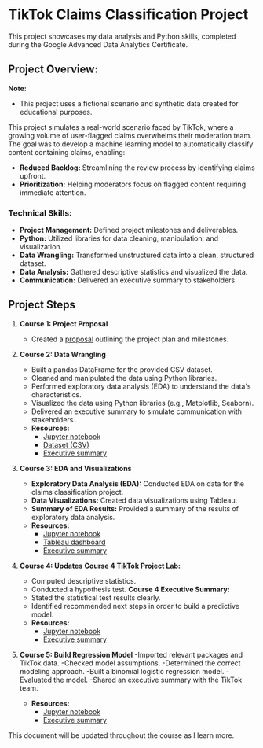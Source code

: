 # TikTok Claims Classification Project

This project showcases my data analysis and Python skills, completed during the Google Advanced Data Analytics Certificate.

## Project Overview:

**Note:**
- This project uses a fictional scenario and synthetic data created for educational purposes.

This project simulates a real-world scenario faced by TikTok, where a growing volume of user-flagged claims overwhelms their moderation team. The goal was to develop a machine learning model to automatically classify content containing claims, enabling:
- **Reduced Backlog:** Streamlining the review process by identifying claims upfront.
- **Prioritization:** Helping moderators focus on flagged content requiring immediate attention.

### Technical Skills:
- **Project Management:** Defined project milestones and deliverables.
- **Python:** Utilized libraries for data cleaning, manipulation, and visualization.
- **Data Wrangling:** Transformed unstructured data into a clean, structured dataset.
- **Data Analysis:** Gathered descriptive statistics and visualized the data.
- **Communication:** Delivered an executive summary to stakeholders.

## Project Steps

1. **Course 1: Project Proposal**
   - Created a [proposal](TikTok%20Course%201%20project%20proposal.pdf) outlining the project plan and milestones.

2. **Course 2: Data Wrangling**
   - Built a pandas DataFrame for the provided CSV dataset.
   - Cleaned and manipulated the data using Python libraries.
   - Performed exploratory data analysis (EDA) to understand the data's characteristics.
   - Visualized the data using Python libraries (e.g., Matplotlib, Seaborn).
   - Delivered an executive summary to simulate communication with stakeholders.
   - **Resources:**
     - [Jupyter notebook](Course%202%20TikTok%20project%20lab.ipynb)
     - [Dataset (CSV)](tiktok_dataset.csv)
     - [Executive summary](TikTok%20Course%202%20executive%20summary.pdf)
   
3. **Course 3: EDA and Visualizations**
   - **Exploratory Data Analysis (EDA):**
     Conducted EDA on data for the claims classification project.
   - **Data Visualizations:**
     Created data visualizations using Tableau.
   - **Summary of EDA Results:**
     Provided a summary of the results of exploratory data analysis.
   - **Resources:**
     - [Jupyter notebook](Course%203%20TikTok%20project%20lab.ipynb)
     - [Tableau dashboard](Course%203%20TikTok%20project%20Tableau%20Dashboard.twbx)
     - [Executive summary](TikTok%20Course%203%20executive%20summary.pdf)
     
4. **Course 4: Updates**
   **Course 4 TikTok Project Lab:**
   - Computed descriptive statistics.
   - Conducted a hypothesis test.
   **Course 4 Executive Summary:**
   - Stated the statistical test results clearly.
   - Identified recommended next steps in order to build a predictive model.
   - **Resources:**
     - [Jupyter notebook](Course%204%20TikTok%20project%20lab.ipynb)
     - [Executive summary](TikTok%20Course%204%20executive%20summary.pdf)

5. **Course 5: Build Regression Model**
   -Imported relevant packages and TikTok data.
   -Checked model assumptions.
   -Determined the correct modeling approach.
   -Built a binomial logistic regression model.
   -Evaluated the model.
   -Shared an executive summary with the TikTok team.
   - **Resources:**
     - [Jupyter notebook](Course%205%20TikTok%20project%20lab.ipynb)
     - [Executive summary](TikTok%20Course%205%20executive%20summary.pdf)


This document will be updated throughout the course as I learn more.
